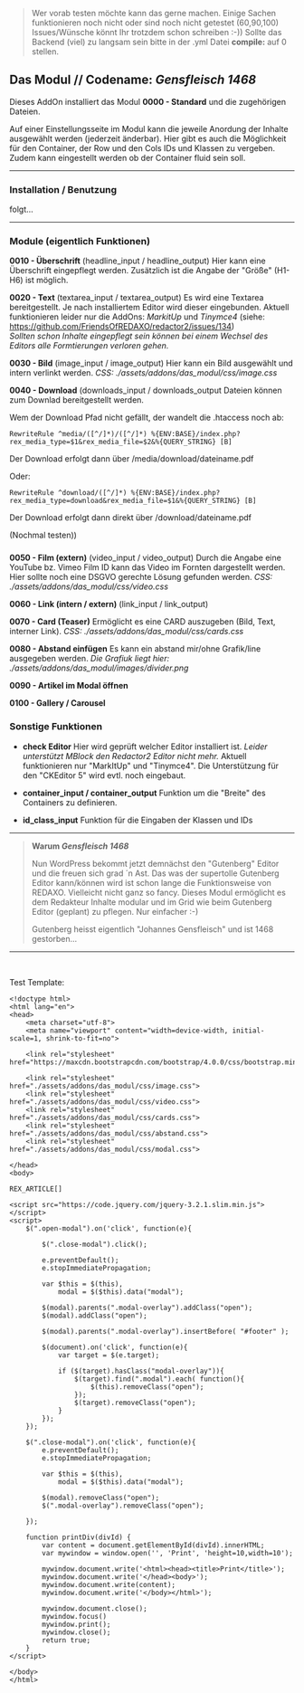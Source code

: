 > Wer vorab testen möchte kann das gerne machen. 
> Einige Sachen funktionieren noch nicht oder sind noch nicht getestet (60,90,100)
> Issues/Wünsche könnt Ihr trotzdem schon schreiben :-))
> Sollte das Backend (viel) zu langsam sein bitte in der .yml Datei **compile:** auf 0 stellen.
>



## Das Modul // Codename: _Gensfleisch 1468_ 

Dieses AddOn installiert das Modul **0000 - Standard** und die zugehörigen Dateien.

Auf einer Einstellungsseite im Modul kann die jeweile Anordung der Inhalte ausgewählt werden (jederzeit änderbar). Hier gibt es auch die Möglichkeit für den Container, der Row und den Cols IDs und Klassen zu vergeben. Zudem kann eingestellt werden ob der Container fluid sein soll.


---

### Installation / Benutzung

folgt...


---
### Module (eigentlich Funktionen)

**0010 - Überschrift** (headline_input / headline_output) 
Hier kann eine Überschrift eingepflegt werden. Zusätzlich ist die Angabe der "Größe" (H1-H6) ist möglich.

**0020 - Text** (textarea_input / textarea_output)
Es wird eine Textarea bereitgestellt. Je nach installiertem Editor wird dieser eingebunden. Aktuell funktionieren leider nur die AddOns: _MarkitUp_ und _Tinymce4_ (siehe: https://github.com/FriendsOfREDAXO/redactor2/issues/134)<br/>_Sollten schon Inhalte eingepflegt sein können bei einem Wechsel des Editors alle Formtierungen verloren gehen._


**0030 - Bild** (image_input / image_output)
Hier kann ein Bild ausgewählt und intern verlinkt werden.
*CSS: ./assets/addons/das_modul/css/image.css*  

**0040 - Download** (downloads_input / downloads_output
Dateien können zum Downlad bereitgestellt werden.

Wem der Download Pfad nicht gefällt, der wandelt die .htaccess noch ab:

    RewriteRule ^media/([^/]*)/([^/]*) %{ENV:BASE}/index.php?rex_media_type=$1&rex_media_file=$2&%{QUERY_STRING} [B]

Der Download erfolgt dann über /media/download/dateiname.pdf</p>

Oder:

    RewriteRule ^download/([^/]*) %{ENV:BASE}/index.php?rex_media_type=download&rex_media_file=$1&%{QUERY_STRING} [B]

Der Download erfolgt dann direkt über /download/dateiname.pdf

(Nochmal testen))

###
 
**0050 - Film (extern)** (video_input / video_output)
Durch die Angabe eine YouTube bz. Vimeo Film ID kann das Video im Fornten dargestellt werden. Hier sollte noch eine DSGVO gerechte Lösung gefunden werden.
*CSS: ./assets/addons/das_modul/css/video.css*


**0060 - Link (intern / extern)** (link_input / link_output)

**0070 - Card (Teaser)**
Ermöglicht es eine CARD auszugeben (Bild, Text, interner Link). *CSS: ./assets/addons/das_modul/css/cards.css*  

**0080 - Abstand einfügen**
Es kann ein abstand mir/ohne Grafik/line ausgegeben werden.
*Die Grafiuk liegt hier: ./assets/addons/das_modul/images/divider.png* 


**0090 - Artikel im Modal öffnen**

**0100 - Gallery / Carousel**



### Sonstige Funktionen

- **check Editor**
Hier wird geprüft welcher Editor installiert ist. _Leider unterstützt MBlock den Redactor2 Editor nicht mehr._ Aktuell funktionieren nur "MarkItUp" und "Tinymce4". Die Unterstützung für den "CKEditor 5" wird evtl. noch eingebaut. 

- **container_input / container_output**
Funktion um die "Breite" des Containers zu definieren. 

- **id_class_input**
Funktion für die Eingaben der Klassen und IDs

---

> **Warum _Gensfleisch 1468_**
>
> Nun WordPress bekommt jetzt demnächst den "Gutenberg" Editor und die freuen sich grad ´n Ast. Das was der supertolle Gutenberg Editor kann/können wird ist schon lange die Funktionsweise von REDAXO. Vielleicht nicht ganz so fancy. Dieses Modul ermöglicht es dem Redakteur Inhalte modular und im Grid wie beim Gutenberg Editor (geplant) zu pflegen. Nur einfacher :-)  
>
> Gutenberg heisst eigentlich "Johannes Gensfleisch" und ist 1468 gestorben...


---
<br/>

Test Template:

```
<!doctype html>
<html lang="en">
<head>
    <meta charset="utf-8">
    <meta name="viewport" content="width=device-width, initial-scale=1, shrink-to-fit=no">

    <link rel="stylesheet" href="https://maxcdn.bootstrapcdn.com/bootstrap/4.0.0/css/bootstrap.min.css">

    <link rel="stylesheet" href="./assets/addons/das_modul/css/image.css">
    <link rel="stylesheet" href="./assets/addons/das_modul/css/video.css">
    <link rel="stylesheet" href="./assets/addons/das_modul/css/cards.css">
    <link rel="stylesheet" href="./assets/addons/das_modul/css/abstand.css">
    <link rel="stylesheet" href="./assets/addons/das_modul/css/modal.css">

</head>
<body>

REX_ARTICLE[]

<script src="https://code.jquery.com/jquery-3.2.1.slim.min.js"></script>
<script>
    $(".open-modal").on('click', function(e){

        $(".close-modal").click();

        e.preventDefault();
        e.stopImmediatePropagation;

        var $this = $(this),
            modal = $($this).data("modal");
        
        $(modal).parents(".modal-overlay").addClass("open");
        $(modal).addClass("open");

        $(modal).parents(".modal-overlay").insertBefore( "#footer" );

        $(document).on('click', function(e){
            var target = $(e.target);

            if ($(target).hasClass("modal-overlay")){
                $(target).find(".modal").each( function(){
                    $(this).removeClass("open");
                });
                $(target).removeClass("open");
            }
        });
    });

    $(".close-modal").on('click', function(e){
        e.preventDefault();
        e.stopImmediatePropagation;

        var $this = $(this),
            modal = $($this).data("modal");

        $(modal).removeClass("open");
        $(".modal-overlay").removeClass("open");

    });

    function printDiv(divId) {
        var content = document.getElementById(divId).innerHTML;
        var mywindow = window.open('', 'Print', 'height=10,width=10');

        mywindow.document.write('<html><head><title>Print</title>');
        mywindow.document.write('</head><body>');
        mywindow.document.write(content);
        mywindow.document.write('</body></html>');

        mywindow.document.close();
        mywindow.focus()
        mywindow.print();
        mywindow.close();
        return true;
    }
</script>

</body>
</html>

```
